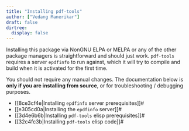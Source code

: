 ```yaml
---
title: "Installing pdf-tools"
author: ["Vedang Manerikar"]
draft: false
dirtree:
  display: false
---
```


Installing this package via NonGNU ELPA or MELPA or any of the other package managers is straightforward and should just work. `pdf-tools` requires a server `epdfinfo` to run against, which it will try to compile and build when it is activated for the first time.

You should not require any manual changes. The documentation below is **only if you are installing from source**, or for troubleshooting / debugging purposes.

-   [[8ce3cf4e|Installing `epdfinfo` server prerequisites]]#
-   [[e305cd0a|Installing the `epdfinfo` server]]#
-   [[3d4e6b6b|Installing `pdf-tools` elisp prerequisites]]#
-   [[32c4fc3b|Installing `pdf-tools` elisp code]]#
